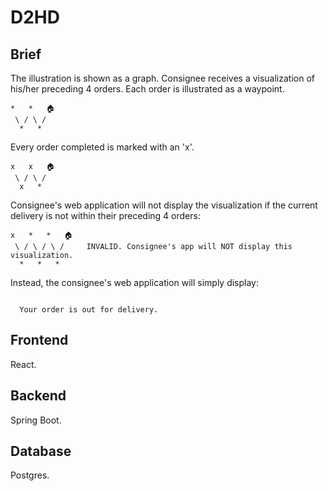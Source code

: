 # D2HD

## Brief

The illustration is shown as a graph. Consignee receives a visualization of 
his/her preceding 4 orders. Each order is illustrated as a waypoint.
```
*   *   🏠
 \ / \ / 
  *   *
```

Every order completed is marked with an 'x'.
```
x   x   🏠
 \ / \ / 
  x   *
```

Consignee's web application will not display the visualization if the 
current delivery is not within their preceding 4 orders:
```
x   *   *   🏠
 \ / \ / \ /     INVALID. Consignee's app will NOT display this visualization.
  *   *   *
```

Instead, the consignee's web application will simply display:
```

  Your order is out for delivery.

```

## Frontend
React.

## Backend
Spring Boot.

[//]: # (The api is categorized into two services, namely)

## Database
Postgres.